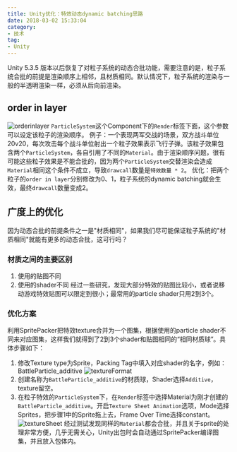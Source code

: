 ```yaml
---
title: Unity优化：特效动态dynamic batching思路
date: 2018-03-02 15:33:04
category:
- 技术
tag:
- Unity
---
```

Unity 5.3.5 版本以后恢复了对粒子系统的动态合批功能，需要注意的是，粒子系统合批的前提是渲染顺序上相邻，且材质相同。默认情况下，粒子系统的渲染与一般的半透明渲染一样，必须从后向前渲染。
## order in layer
![orderinlayer](http://7jppsr.com1.z0.glb.clouddn.com/img/unity_particle_orderinlayer.png)
`ParticleSystem`这个Component下的`Render`标签下面，这个参数可以设定该粒子的渲染顺序。
例子：一个表现两军交战的场景，双方战斗单位20v20，每次攻击每个战斗单位射出一个粒子效果表示飞行子弹。该粒子效果包含两个`ParticleSystem`，各自引用了不同的`Material`。由于渲染顺序问题，很有可能这些粒子效果是不能合批的，因为两个`ParticleSystem`交替渲染会造成`Material`相同这个条件不成立，导致`drawcall`数量是`特效数量 * 2`。
优化：把两个粒子的`order in layer`分别修改为0、1，粒子系统的dynamic batching就会生效，最终`drawcall`数量变成2。
## 广度上的优化
因为动态合批的前提条件之一是"材质相同"，如果我们尽可能保证粒子系统的"材质相同"就能有更多的动态合批，这可行吗？
### 材质之间的主要区别
1. 使用的贴图不同
2. 使用的shader不同
经过一些研究，发现大部分特效的贴图比较小，或者说移动游戏特效贴图可以限定到很小；最常用的particle shader只用2到3个。
### 优化方案
利用SpritePacker把特效texture合并为一个图集，根据使用的particle shader不同来对应图集，这样我们就得到了2到3个shader和贴图相同的“相同材质球”。具体步骤如下：
1. 修改Texture type为Sprite，Packing Tag中填入对应shader的名字，例如：BattleParticle_additive
![textureFormat](http://7jppsr.com1.z0.glb.clouddn.com/img/unity_particle_spritetexture.png)
2. 创建名称为`BattleParticle_additive`的材质球，Shader选择`Additive`，texture留空。
3. 在粒子特效的`ParticleSystem`下，在`Render`标签中选择Material为刚才创建的`BattleParticle_additive`。开启`Texture Sheet Animation`选项，Mode选择Sprites，把步骤1中的Sprite拖上去，Frame Over Time选择constant。
![textureSheet](http://7jppsr.com1.z0.glb.clouddn.com/unity_particle_settexturesheet.png)
经过测试发现同样的`Material`都会合批，并且关于sprite的处理非常方便，几乎无需关心，Unity出包时会自动通过SpritePacker编译图集，并且放入包体内。
